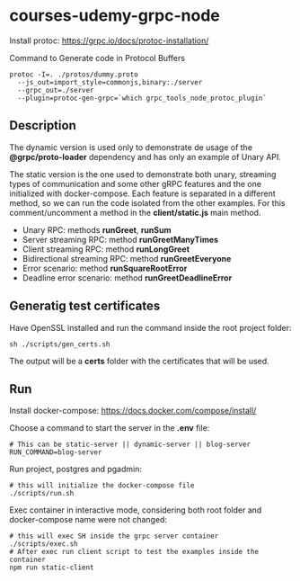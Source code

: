 # courses-udemy-grpc-node

Install protoc: https://grpc.io/docs/protoc-installation/

Command to Generate code in Protocol Buffers
```
protoc -I=. ./protos/dummy.proto 
  --js_out=import_style=commonjs,binary:./server 
  --grpc_out=./server 
  --plugin=protoc-gen-grpc=`which grpc_tools_node_protoc_plugin`
```

## Description

The dynamic version is used only to demonstrate de usage of the **@grpc/proto-loader** dependency and has only an example of Unary API.

The static version is the one used to demonstrate both unary, streaming types of communication and some other gRPC features and the one initialized with docker-compose. Each feature is separated in a different method, so we can run the code isolated from the other examples. For this comment/uncomment a method in the **client/static.js** main method.

- Unary RPC: methods **runGreet**, **runSum**
- Server streaming RPC: method **runGreetManyTimes**
- Client streaming RPC: method **runLongGreet**
- Bidirectional streaming RPC: method **runGreetEveryone**
- Error scenario: method **runSquareRootError**
- Deadline error scenario: method **runGreetDeadlineError**

## Generatig test certificates

Have OpenSSL installed and run the command inside the root project folder:
```
sh ./scripts/gen_certs.sh
```

The output will be a **certs** folder with the certificates that will be used.

## Run

Install docker-compose: https://docs.docker.com/compose/install/

Choose a command to start the server in the **.env** file:
```
# This can be static-server || dynamic-server || blog-server
RUN_COMMAND=blog-server
```

Run project, postgres and pgadmin:
```
# this will initialize the docker-compose file
./scripts/run.sh
```

Exec container in interactive mode, considering both root folder and docker-compose name were not changed:
```
# this will exec SH inside the grpc server container
./scripts/exec.sh
# After exec run client script to test the examples inside the container
npm run static-client
```